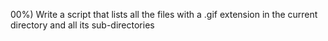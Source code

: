 00%)
Write a script that lists all the files with a .gif extension in the current directory and all its sub-directories
